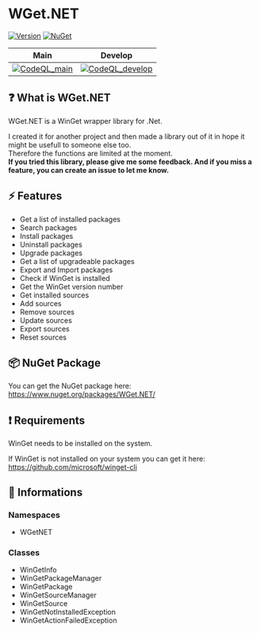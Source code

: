 # WGet.NET

[![Version](https://img.shields.io/github/v/release/basicx-StrgV/WGet.NET?label=Version)](https://github.com/basicx-StrgV/WGet.NET/releases)
[![NuGet](https://img.shields.io/nuget/dt/WGet.NET?label=NuGet%20Downloads)](https://www.nuget.org/packages/WGet.NET/)

| Main    | Develop |
| ------- | ------- |
[![CodeQL_main](https://github.com/basicx-StrgV/WGet.NET/actions/workflows/codeql-analysis.yml/badge.svg?branch=main)](https://github.com/basicx-StrgV/WGet.NET/actions/workflows/codeql-analysis.yml) |  [![CodeQL_develop](https://github.com/basicx-StrgV/WGet.NET/actions/workflows/codeql-analysis.yml/badge.svg?branch=develop)](https://github.com/basicx-StrgV/WGet.NET/actions/workflows/codeql-analysis.yml) |

## ❓ What is WGet.NET

WGet.NET is a WinGet wrapper library for .Net.

I created it for another project and then made a library out of it in hope it might be usefull to someone else too.<br>
Therefore the functions are limited at the moment.<br>
**If you tried this library, please give me some feedback. And if you miss a feature, you can create an issue to let me know.**

## ⚡ Features

- Get a list of installed packages
- Search packages
- Install packages
- Uninstall packages
- Upgrade packages
- Get a list of upgradeable packages
- Export and Import packages
- Check if WinGet is installed
- Get the WinGet version number
- Get installed sources
- Add sources
- Remove sources
- Update sources
- Export sources
- Reset sources

## 📦 NuGet Package

You can get the NuGet package here: https://www.nuget.org/packages/WGet.NET/

## ❗ Requirements

WinGet needs to be installed on the system.

If WinGet is not installed on your system you can get it here: https://github.com/microsoft/winget-cli

## 📍 Informations

### Namespaces

- WGetNET

### Classes

- WinGetInfo
- WinGetPackageManager
- WinGetPackage
- WinGetSourceManager
- WinGetSource
- WinGetNotInstalledException
- WinGetActionFailedException

